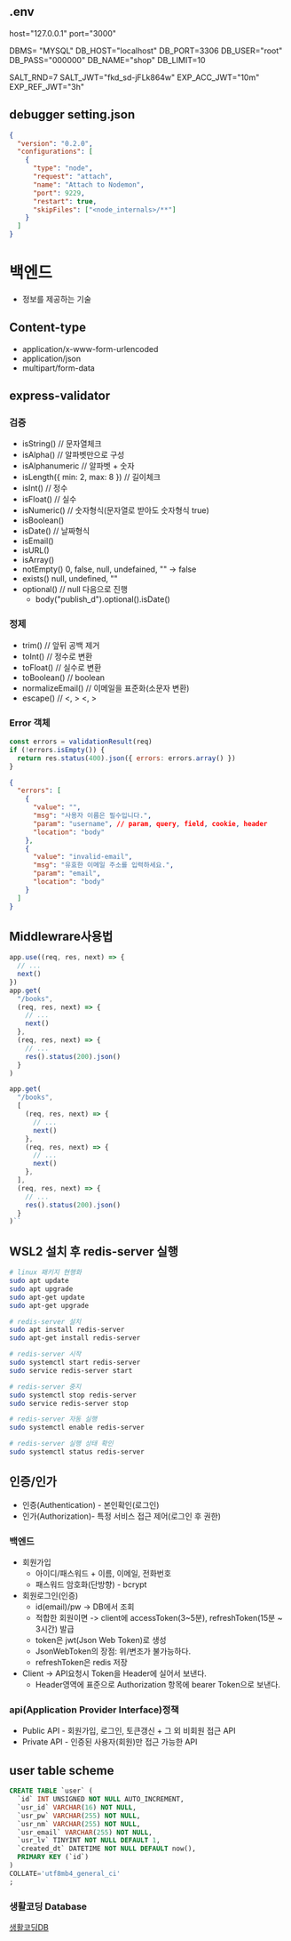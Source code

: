 ## .env

host="127.0.0.1"
port="3000"

DBMS= "MYSQL"
DB_HOST="localhost"
DB_PORT=3306
DB_USER="root"
DB_PASS="000000"
DB_NAME="shop"
DB_LIMIT=10

SALT_RND=7
SALT_JWT="fkd_sd-jFLk864w"
EXP_ACC_JWT="10m"
EXP_REF_JWT="3h"

## debugger setting.json

```json
{
  "version": "0.2.0",
  "configurations": [
    {
      "type": "node",
      "request": "attach",
      "name": "Attach to Nodemon",
      "port": 9229,
      "restart": true,
      "skipFiles": ["<node_internals>/**"]
    }
  ]
}
```

# 백엔드

- 정보를 제공하는 기술

## Content-type

- application/x-www-form-urlencoded
- application/json
- multipart/form-data

## express-validator

### 검증

- isString() // 문자열체크
- isAlpha() // 알파벳만으로 구성
- isAlphanumeric // 알파벳 + 숫자
- isLength({ min: 2, max: 8 }) // 길이체크
- isInt() // 정수
- isFloat() // 실수
- isNumeric() // 숫자형식(문자열로 받아도 숫자형식 true)
- isBoolean()
- isDate() // 날짜형식
- isEmail()
- isURL()
- isArray()
- notEmpty() 0, false, null, undefained, "" -> false
- exists() null, undefined, ""
- optional() // null 다음으로 진행
  - body("publish_d").optional().isDate()

### 정제

- trim() // 앞뒤 공백 제거
- toInt() // 정수로 변환
- toFloat() // 실수로 변환
- toBoolean() // boolean
- normalizeEmail() // 이메일을 표준화(소문자 변환)
- escape() // <, > &lt;, &gt;

### Error 객체

```js
const errors = validationResult(req)
if (!errors.isEmpty()) {
  return res.status(400).json({ errors: errors.array() })
}
```

```json
{
  "errors": [
    {
      "value": "",
      "msg": "사용자 이름은 필수입니다.",
      "param": "username", // param, query, field, cookie, header
      "location": "body"
    },
    {
      "value": "invalid-email",
      "msg": "유효한 이메일 주소를 입력하세요.",
      "param": "email",
      "location": "body"
    }
  ]
}
```

## Middlewrare사용법

```js
app.use((req, res, next) => {
  // ...
  next()
})
app.get(
  "/books",
  (req, res, next) => {
    // ...
    next()
  },
  (req, res, next) => {
    // ...
    res().status(200).json()
  }
)

app.get(
  "/books",
  [
    (req, res, next) => {
      // ...
      next()
    },
    (req, res, next) => {
      // ...
      next()
    },
  ],
  (req, res, next) => {
    // ...
    res().status(200).json()
  }
)``
```

## WSL2 설치 후 redis-server 실행

```bash
# linux 패키지 현행화
sudo apt update
sudo apt upgrade
sudo apt-get update
sudo apt-get upgrade

# redis-server 설치
sudo apt install redis-server
sudo apt-get install redis-server

# redis-server 시작
sudo systemctl start redis-server
sudo service redis-server start

# redis-server 중지
sudo systemctl stop redis-server
sudo service redis-server stop

# redis-server 자동 실행
sudo systemctl enable redis-server

# redis-server 실행 상태 확인
sudo systemctl status redis-server
```

## 인증/인가

- 인증(Authentication) - 본인확인(로그인)
- 인가(Authorization)- 특정 서비스 접근 제어(로그인 후 권한)

### 백엔드

- 회원가입
  - 아이디/패스워드 + 이름, 이메일, 전화번호
  - 패스워드 암호화(단방향) - bcrypt
- 회원로그인(인증)
  - id(email)/pw -> DB에서 조회
  - 적합한 회원이면 -> client에 accessToken(3~5분), refreshToken(15분 ~ 3시간) 발급
  - token은 jwt(Json Web Token)로 생성
  - JsonWebToken의 장점: 위/변조가 불가능하다.
  - refreshToken은 redis 저장
- Client -> API요청시 Token을 Header에 실어서 보낸다.
  - Header영역에 표준으로 Authorization 항목에 bearer Token으로 보낸다.

### api(Application Provider Interface)정책

- Public API - 회원가입, 로그인, 토큰갱신 + 그 외 비회원 접근 API
- Private API - 인증된 사용자(회원)만 접근 가능한 API

## user table scheme

```sql
CREATE TABLE `user` (
  `id` INT UNSIGNED NOT NULL AUTO_INCREMENT,
  `usr_id` VARCHAR(16) NOT NULL,
  `usr_pw` VARCHAR(255) NOT NULL,
  `usr_nm` VARCHAR(255) NOT NULL,
  `usr_email` VARCHAR(255) NOT NULL,
  `usr_lv` TINYINT NOT NULL DEFAULT 1,
  `created_dt` DATETIME NOT NULL DEFAULT now(),
  PRIMARY KEY (`id`)
)
COLLATE='utf8mb4_general_ci'
;
```

### 생활코딩 Database

[생활코딩DB](https://opentutorials.org/course/3162)

